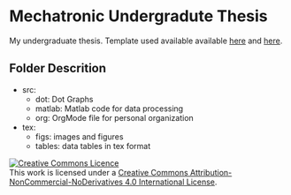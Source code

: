 # Mechatronic Undergradute Thesis

My undergraduate thesis. Template used available available [here](https://www.sharelatex.com/templates/59afea1a951af79f0775037e) and [here](https://github.com/arthurbeggs/unb-template-tg-mecatronica).

## Folder Descrition

 * src: 
    * dot: Dot Graphs
    * matlab: Matlab code for data processing
    * org: OrgMode file for personal organization
 * tex:
    * figs: images and figures
    * tables: data tables in tex format
    
<a rel="license" href="http://creativecommons.org/licenses/by-nc-nd/4.0/"><img alt="Creative Commons Licence" style="border-width:0" src="https://i.creativecommons.org/l/by-nc-nd/4.0/88x31.png" /></a><br />This work is licensed under a <a rel="license" href="http://creativecommons.org/licenses/by-nc-nd/4.0/">Creative Commons Attribution-NonCommercial-NoDerivatives 4.0 International License</a>.
